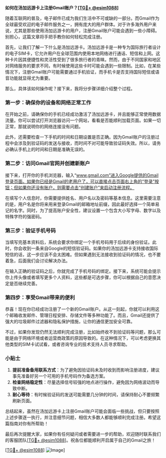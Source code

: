 **如何在汤加远游卡上注册Gmail账户？[[TG💪+ @esim1088](https://t.me/s/esim1088)]**

随着互联网的普及，电子邮件已成为我们生活中不可或缺的一部分。而Gmail作为全球最受欢迎的电子邮件服务之一，拥有庞大的用户群体。对于许多海外用户来说，尤其是那些使用汤加远游卡的用户，注册Gmail账户可能会遇到一些小障碍。别担心，这篇文章将手把手教你如何轻松完成注册。

首先，让我们了解一下什么是汤加远游卡。汤加远游卡是一种专为国际旅行者设计的电子SIM卡，它允许用户在全球范围内使用本地网络进行通话、短信和上网。这种卡片因其便捷性和灵活性受到了很多旅行者的青睐。然而，由于不同国家和地区对网络服务的要求不同，有时候使用这些卡时可能会遇到一些限制。比如，在某些情况下，注册Gmail账户可能需要通过手机验证，而手机卡是否支持国际短信或语音功能就显得尤为重要。

那么，具体该如何操作呢？接下来，我将分步骤详细介绍整个过程。

### 第一步：确保你的设备和网络正常工作

在开始之前，请确保你的手机已经成功激活了汤加远游卡，并且能够正常使用数据流量。你可以尝试打开浏览器访问一个网站，看看是否能顺利加载页面。如果一切正常，那就说明你的网络连接没有问题。

此外，还需要检查一下手机的时间和日期设置是否正确。因为Gmail账户的注册过程中会涉及到验证码的发送与接收，而时间不对可能导致验证码失效。所以，请务必确认手机上的时间和日期是准确无误的。

### 第二步：访问Gmail官网并创建新账户

接下来，打开你的手机浏览器，输入“www.gmail.com”进入Google提供的Gmail登录页面。如果你已经是Gmail的老用户了，可以直接点击页面右上角的“登录”按钮；但如果你还没有账户，则需要点击“创建账户”来启动注册流程。

在填写个人信息时，你需要提供姓名、用户名以及密码等基本信息。这里需要注意的是，用户名是你将来用来登录Gmail的邮箱地址前缀，因此最好选择一个简单易记的名字。同时，为了提高账户安全性，建议设置一个包含大小写字母、数字以及特殊字符的强密码。

### 第三步：验证手机号码

当填写完基本资料后，系统会要求你绑定一个手机号码用于后续的身份验证。此时，你会收到一条来自Google的短信验证码。如果你的汤加远游卡支持接收国际短信的话，这一步应该不会太困难。但如果遇到无法接收到验证码的情况，也不要着急，后面我们会讨论解决办法。

在输入正确的验证码之后，你就完成了手机号码的绑定。接下来，系统可能会提示你上传头像或者填写更多个人资料，这些都是可选步骤，你可以根据自己的意愿决定是否继续完善。

### 第四步：享受Gmail带来的便利

恭喜！现在你已经成功注册了一个新的Gmail账户。从这一刻起，你就可以利用这个邮箱收发邮件、管理日程安排、存储文件等多种功能了。而且，Gmail还提供了强大的垃圾邮件过滤器和隐私保护措施，让你的通信更加安全可靠。

不过，如果你发现仍然无法顺利完成注册，比如始终收不到验证码等问题，那么可能是由于网络环境或者运营商政策的原因导致的。在这种情况下，可以考虑更换其他类型的SIM卡试试看，或者咨询专业的技术支持人员寻求帮助。

### 小贴士

1. **提前准备备用联系方式**：为了避免因验证码未及时收到而影响注册进度，建议事先准备好另一个可用的手机号码作为备选方案。
2. **检查网络稳定性**：尽量选择信号较强的地点进行操作，避免因为网络波动而导致中断。
3. **耐心等待**：有时候验证码的发送可能需要几分钟的时间，请保持耐心不要频繁刷新页面。

总结起来，虽然在汤加远游卡上注册Gmail账户可能会面临一些挑战，但只要按照上述步骤逐一执行，并注意细节问题，相信大多数人都能够顺利完成注册。希望这篇指南对你有所帮助！

最后再次提醒大家，如果你有任何疑问或者需要进一步的帮助，欢迎随时联系我们的客服团队[[TG💪+ @esim1088](https://t.me/s/esim1088)]。祝各位都能顺利开启属于自己的Gmail之旅！

[[TG💪+ @esim1088](https://t.me/s/esim1088)] ![Image](https://i.postimg.cc/4NQfJmqS/Snipaste-2025-05-13-00-14-12.png)]